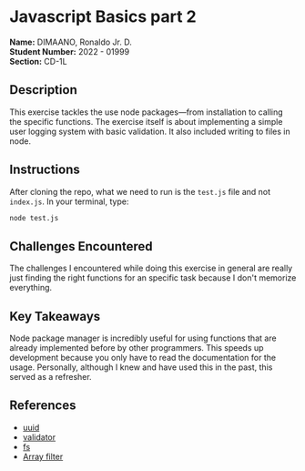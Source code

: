 # Javascript Basics part 2
**Name:** DIMAANO, Ronaldo Jr. D.<br/>
**Student Number:** 2022 - 01999<br/>
**Section:** CD-1L<br/>

## Description

This exercise tackles the use node packages—from installation to calling the specific functions. The exercise itself is about implementing a simple user logging system with basic validation. It also included writing to files in node.

## Instructions
After cloning the repo, what we need to run is the `test.js` file and not `index.js`. In your terminal, type:
```bash
node test.js
```

## Challenges Encountered

The challenges I encountered while doing this exercise in general are really just finding the right functions for an specific task because I don't memorize everything.

## Key Takeaways

Node package manager is incredibly useful for using functions that are already implemented before by other programmers. This speeds up development because you only have to read the documentation for the usage. Personally, although I knew and have used this in the past, this served as a refresher.

## References
- [uuid](https://www.npmjs.com/package/uuid)
- [validator](https://www.npmjs.com/package/validator)
- [fs](https://www.npmjs.com/package/fs)
- [Array filter](https://developer.mozilla.org/en-US/docs/Web/JavaScript/Reference/Global_Objects/Array/filter)